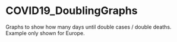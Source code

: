 # COVID19_DoublingGraphs
Graphs to show how many days until double cases / double deaths.
Example only shown for Europe.
